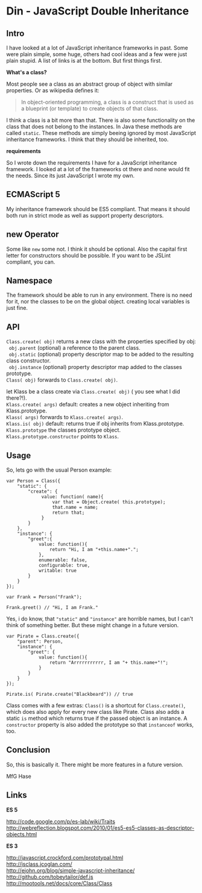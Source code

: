 # Din - JavaScript Double Inheritance

## Intro

I have looked at a lot of JavaScript inheritance frameworks in past. Some were plain simple, some huge, others had cool ideas and a few were just plain stupid. A list of links is at the bottom. But first things first.

**What's a class?**

Most people see a class as an abstract group of object with similar properties. Or as wikipedia defines it:

> In object-oriented programming, a class is a construct that is used as a blueprint (or template) to create objects of that class.

I think a class is a bit more than that. There is also some functionality on the class that does not belong to the instances. In Java these methods are called `static`. These methods are simply beeing ignored by most JavaScript inheritance frameworks. I think that they should be inherited, too.

**requirements**

So I wrote down the requirements I have for a JavaScript inheritance framework. I looked at a lot of the frameworks ot there and none would fit the needs. Since its just JavaScript I wrote my own.

## ECMAScript 5

My inheritance framework should be ES5 compliant. That means it should both run in strict mode as well as support property descriptors.

## new Operator

Some like `new` some not. I think it should be optional. Also the capital first letter for constructors should be possible. If you want to be JSLint compliant, you can.

## Namespace

The framework should be able to run in any environment. There is no need for it, nor the classes to be on the global object. creating local variables is just fine.

## API

`Class.create( obj)` returns a new class with the properties specified by obj:  
` obj.parent` (optional) a reference to the parent class.  
` obj.static` (optional) property descriptor map to be added to the resulting class constructor.  
` obj.instance` (optional) property descriptor map added to the classes prototype.  
`Class( obj)` forwards to `Class.create( obj)`.  

let Klass be a class create via `Class.create( obj)` ( you see what I did there?!).  
`Klass.create( args)` default: creates a new object inheriting from Klass.prototype.  
`Klass( args)` forwards to `Klass.create( args)`.  
`Klass.is( obj)` default: returns true if obj inherits from Klass.prototype.  
`Klass.prototype` the classes prototype object.  
`Klass.prototype.constructor` points to `Klass`.  


## Usage

So, lets go with the usual Person example:

    var Person = Class({  
        "static": {  
            "create": {  
                 value: function( name){  
                     var that = Object.create( this.prototype);  
                     that.name = name;  
                     return that;  
                 }  
            }  
        },  
        "instance": {  
            "greet":{  
                value: function(){  
                    return "Hi, I am "+this.name+".";  
                },  
                enumerable: false,  
                configurable: true,  
                writable: true  
            }  
        }  
    });  
      
    var Frank = Person("Frank");  
      
    Frank.greet() // "Hi, I am Frank."

Yes, i do know, that `"static"` and `"instance"` are horrible names, but I can't think of something better. But these might change in a future version.

    var Pirate = Class.create({
        "parent": Person,
        "instance": {
            "greet": {
                value: function(){
                    return "Arrrrrrrrrrr, I am "+ this.name+"!";
                }
            }
        }
    });
    
    Pirate.is( Pirate.create("Blackbeard")) // true

Class comes with a few extras: `Class()` is a shortcut for `Class.create()`, which does also apply for every new class like Pirate. Class also adds a static `is` method which returns true if the passed object is an instance. A `constructor` property is also added the prototype so that `instanceof` works, too.

## Conclusion

So, this is basically it. There might be more features in a future version.

MfG Hase

## Links

**ES 5**

http://code.google.com/p/es-lab/wiki/Traits  
http://webreflection.blogspot.com/2010/01/es5-es5-classes-as-descriptor-objects.html

**ES 3**

http://javascript.crockford.com/prototypal.html  
http://jsclass.jcoglan.com/  
http://ejohn.org/blog/simple-javascript-inheritance/  
http://github.com/tobeytailor/def.js  
http://mootools.net/docs/core/Class/Class  